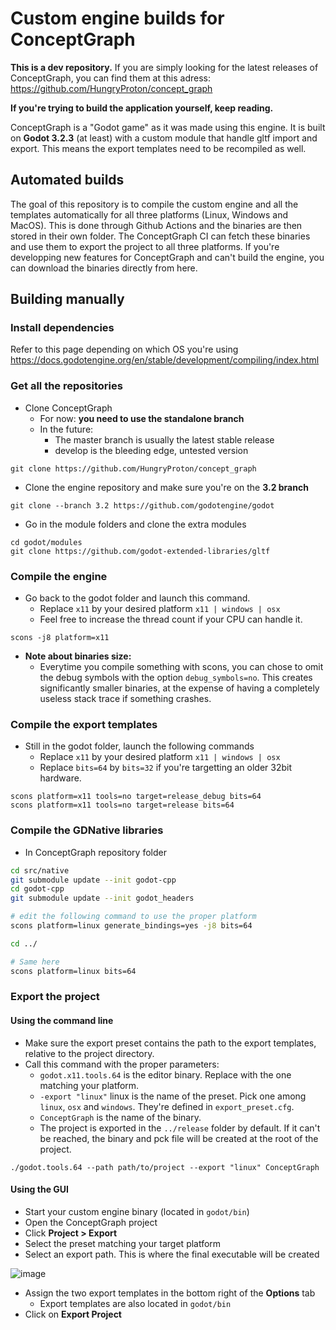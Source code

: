 # Custom engine builds for ConceptGraph

**This is a dev repository.** If you are simply looking for the latest releases of ConceptGraph, you can find them at this adress: https://github.com/HungryProton/concept_graph

**If you're trying to build the application yourself, keep reading.**


ConceptGraph is a "Godot game" as it was made using this engine. It is built on **Godot 3.2.3** (at least) with a custom module
that handle gltf import and export. This means the export templates need to be recompiled as well.

## Automated builds

The goal of this repository is to compile the custom engine and all the templates automatically for all three platforms (Linux, Windows and MacOS).
This is done through Github Actions and the binaries are then stored in their own folder. The ConceptGraph CI can fetch these binaries and use 
them to export the project to all three platforms. If you're developping new features for ConceptGraph and can't build the engine, you can download the binaries directly from here.


## Building manually

### Install dependencies

Refer to this page depending on which OS you're using
https://docs.godotengine.org/en/stable/development/compiling/index.html


### Get all the repositories

+ Clone ConceptGraph
  - For now: **you need to use the standalone branch**
  - In the future:
    + The master branch is usually the latest stable release
    + develop is the bleeding edge, untested version

```
git clone https://github.com/HungryProton/concept_graph
```

+ Clone the engine repository and make sure you're on the **3.2 branch**
```
git clone --branch 3.2 https://github.com/godotengine/godot
```

+ Go in the module folders and clone the extra modules
```
cd godot/modules
git clone https://github.com/godot-extended-libraries/gltf
```


### Compile the engine

+ Go back to the godot folder and launch this command.
  - Replace `x11` by your desired platform `x11 | windows | osx`
  - Feel free to increase the thread count if your CPU can handle it.
```
scons -j8 platform=x11
```

+ **Note about binaries size:**
  - Everytime you compile something with scons, you can chose to omit the debug symbols
with the option `debug_symbols=no`. This creates significantly smaller binaries, at the expense
of having a completely useless stack trace if something crashes.

### Compile the export templates

+ Still in the godot folder, launch the following commands
  - Replace `x11` by your desired platform `x11 | windows | osx`
  - Replace `bits=64` by `bits=32` if you're targetting an older 32bit hardware.

```
scons platform=x11 tools=no target=release_debug bits=64
scons platform=x11 tools=no target=release bits=64
```

### Compile the GDNative libraries
+ In ConceptGraph repository folder
``` bash
cd src/native
git submodule update --init godot-cpp
cd godot-cpp
git submodule update --init godot_headers

# edit the following command to use the proper platform
scons platform=linux generate_bindings=yes -j8 bits=64

cd ../

# Same here
scons platform=linux bits=64
```

### Export the project

#### Using the command line
+ Make sure the export preset contains the path to the export templates, relative to the project directory.
+ Call this command with the proper parameters:
  - `godot.x11.tools.64` is the editor binary. Replace with the one matching your platform.
  - `-export "linux"` linux is the name of the preset. Pick one among `linux`, `osx` and `windows`. They're defined in `export_preset.cfg`.
  - `ConceptGraph` is the name of the binary.
  - The project is exported in the `../release` folder by default. If it can't be reached, the binary and pck file will be created at the root of the project.
```
./godot.tools.64 --path path/to/project --export "linux" ConceptGraph
```


#### Using the GUI

+ Start your custom engine binary (located in `godot/bin`)
+ Open the ConceptGraph project
+ Click **Project > Export**
+ Select the preset matching your target platform
+ Select an export path. This is where the final executable will be created

![image](https://user-images.githubusercontent.com/52043844/88791147-8896b100-d199-11ea-84e5-f2ae1bdaf107.png)

+ Assign the two export templates in the bottom right of the **Options** tab
  - Export templates are also located in `godot/bin`
+ Click on **Export Project**
